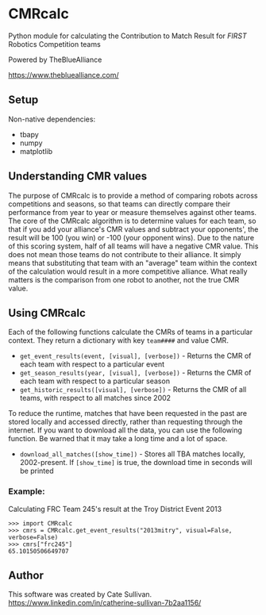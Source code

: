 # CMRcalc
Python module for calculating the Contribution to Match Result for *FIRST* Robotics Competition teams

Powered by TheBlueAlliance

https://www.thebluealliance.com/

## Setup
Non-native dependencies:
* tbapy
* numpy
* matplotlib

## Understanding CMR values
The purpose of CMRcalc is to provide a method of comparing robots across competitions and seasons, so that teams can directly compare their performance from year to year or measure themselves against other teams.
The core of the CMRcalc algorithm is to determine values for each team, so that if you add your alliance's CMR values and subtract your opponents', the result will be 100 (you win) or -100 (your opponent wins).
Due to the nature of this scoring system, half of all teams will have a negative CMR value. This does not mean those teams do not contribute to their alliance. It simply means that substituting that team with an "average" team within the context of the calculation would result in a more competitive alliance. What really matters is the comparison from one robot to another, not the true CMR value.

## Using CMRcalc
Each of the following functions calculate the CMRs of teams in a particular context. They return a dictionary with key `team####` and value CMR.
* `get_event_results(event, [visual], [verbose])` - Returns the CMR of each team with respect to a particular event
* `get_season_results(year, [visual], [verbose])` - Returns the CMR of each team with respect to a particular season
* `get_historic_results([visual], [verbose])` - Returns the CMR of all teams, with respect to all matches since 2002

To reduce the runtime, matches that have been requested in the past are stored locally and accessed directly, rather than requesting through the internet. If you want to download all the data, you can use the following function. Be warned that it may take a long time and a lot of space.
* `download_all_matches([show_time])` - Stores all TBA matches locally, 2002-present. If `[show_time]` is true, the download time in seconds will be printed

### Example:
Calculating FRC Team 245's result at the Troy District Event 2013
```
>>> import CMRcalc
>>> cmrs = CMRcalc.get_event_results("2013mitry", visual=False, verbose=False)
>>> cmrs["frc245"]
65.10150506649707
```

## Author
This software was created by Cate Sullivan.
https://www.linkedin.com/in/catherine-sullivan-7b2aa1156/
